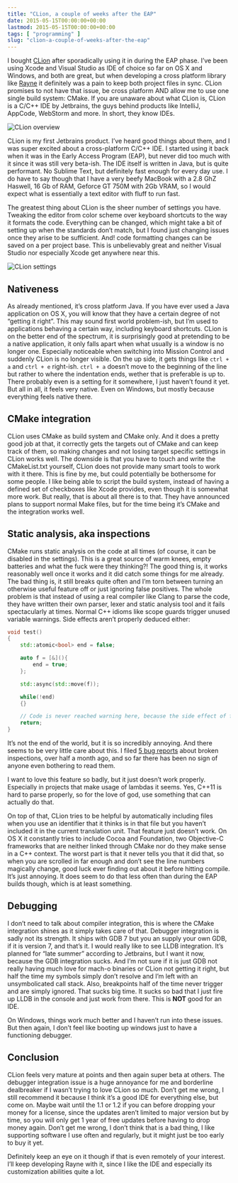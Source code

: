 ```yaml
---
title: "CLion, a couple of weeks after the EAP"
date: 2015-05-15T00:00:00+00:00
lastmod: 2015-05-15T00:00:00+00:00
tags: [ "programming" ]
slug: "clion-a-couple-of-weeks-after-the-eap"
---
```


I bought [CLion](https://www.jetbrains.com/clion/) after sporadically using it in during the EAP phase. I’ve been using Xcode and Visual Studio as IDE of choice so far on OS X and Windows, and both are great, but when developing a cross platform library like [Rayne](https://rayne3d.com/) it definitely was a pain to keep both project files in sync. CLion promises to not have that issue, be cross platform AND allow me to use one single build system: CMake. If you are unaware about what CLion is, CLion is a C/C++ IDE by Jetbrains, the guys behind products like IntelliJ, AppCode, WebStorm and more. In short, they know IDEs.

![CLion overview](/images/2017/06/Screen-Shot-2015-05-15-at-00.11.26.png)

CLion is my first Jetbrains product. I’ve heard good things about them, and I was super excited about a cross-platform C/C++ IDE. I started using it back when it was in the Early Access Program (EAP), but never did too much with it since it was still very beta-ish. The IDE itself is written in Java, but is quite performant. No Sublime Text, but definitely fast enough for every day use. I do have to say though that I have a very beefy MacBook with a 2.8 GhZ Haswell, 16 Gb of RAM, Geforce GT 750M with 2Gb VRAM, so I would expect what is essentially a text editor with fluff to run fast.

The greatest thing about CLion is the sheer number of settings you have. Tweaking the editor from color scheme over keyboard shortcuts to the way it formats the code. Everything can be changed, which might take a bit of setting up when the standards don’t match, but I found just changing issues once they arise to be sufficient. And! code formatting changes can be saved on a per project base. This is unbelievably great and neither Visual Studio nor especially Xcode get anywhere near this.

![CLion settings](/images/2017/06/CLion-settings.png)

## Nativeness

As already mentioned, it’s cross platform Java. If you have ever used a Java application on OS X, you will know that they have a certain degree of not “getting it right”. This may sound first world problem-ish, but I’m used to applications behaving a certain way, including keyboard shortcuts. CLion is on the better end of the spectrum, it is surprisingly good at pretending to be a native application, it only falls apart when what usually is a window is no longer one. Especially noticeable when switching into Mission Control and suddenly CLion is no longer visible. On the up side, it gets things like `ctrl + a` and `ctrl + e` right-ish. `ctrl + a` doesn’t move to the beginning of the line but rather to where the indentation ends, wether that is preferable is up to. There probably even is a setting for it somewhere, I just haven’t found it yet. But all in all, it feels very native. Even on Windows, but mostly because everything feels native there.

## CMake integration

CLion uses CMake as build system and CMake only. And it does a pretty good job at that, it correctly gets the targets out of CMake and can keep track of them, so making changes and not losing target specific settings in CLion works well. The downside is that you have to touch and write the CMakeList.txt yourself, CLion does not provide many smart tools to work with it there. This is fine by me, but could potentially be bothersome for some people. I like being able to script the build system, instead of having a defined set of checkboxes like Xcode provides, even though it is somewhat more work. But really, that is about all there is to that. They have announced plans to support normal Make files, but for the time being it’s CMake and the integration works well.

## Static analysis, aka inspections

CMake runs static analysis on the code at all times (of course, it can be disabled in the settings). This is a great source of warm knees, empty batteries and what the fuck were they thinking?! The good thing is, it works reasonably well once it works and it did catch some things for me already. The bad thing is, it still breaks quite often and I’m torn between turning an otherwise useful feature off or just ignoring false positives. The whole problem is that instead of using a real compiler like Clang to parse the code, they have written their own parser, lexer and static analysis tool and it fails spectacularly at times. Normal C++ idioms like scope guards trigger unused variable warnings. Side effects aren’t properly deduced either:

```cpp
void test()
{
    std::atomic<bool> end = false;

    auto f = [&](){
        end = true;
    };

    std::async(std::move(f));

    while(!end)
    {}

    // Code is never reached warning here, because the side effect of f is never taken into account
    return; 
}
```

It’s not the end of the world, but it is so incredibly annoying. And there seems to be very little care about this. I filed [5 bug reports](https://youtrack.jetbrains.com/issues/CPP?q=by%3A+justsid) about broken inspections, over half a month ago, and so far there has been no sign of anyone even bothering to read them.

I want to love this feature so badly, but it just doesn’t work properly. Especially in projects that make usage of lambdas it seems. Yes, C++11 is hard to parse properly, so for the love of god, use something that can actually do that.

On top of that, CLion tries to be helpful by automatically including files when you use an identifier that it thinks is in that file but you haven’t included it in the current translation unit. That feature just doesn’t work. On OS X it constantly tries to include Cocoa and Foundation, two Objective-C frameworks that are neither linked through CMake nor do they make sense in a C++ context. The worst part is that it never tells you that it did that, so when you are scrolled in far enough and don’t see the line numbers magically change, good luck ever finding out about it before hitting compile. It’s just annoying. It does seem to do that less often than during the EAP builds though, which is at least something.

## Debugging

I don’t need to talk about compiler integration, this is where the CMake integration shines as it simply takes care of that. Debugger integration is sadly not its strength. It ships with GDB 7 but you an supply your own GDB, if it is version 7, and that’s it. I would really like to see LLDB integration. It’s planned for “late summer” according to Jetbrains, but I want it now, because the GDB integration sucks. And I’m not sure if it is just GDB not really having much love for mach-o binaries or CLion not getting it right, but half the time my symbols simply don’t resolve and I’m left with an unsymbolicated call stack. Also, breakpoints half of the time never trigger and are simply ignored. That sucks big time. It sucks so bad that I just fire up LLDB in the console and just work from there. This is **NOT** good for an IDE.

On Windows, things work much better and I haven’t run into these issues. But then again, I don’t feel like booting up windows just to have a functioning debugger.

## Conclusion

CLion feels very mature at points and then again super beta at others. The debugger integration issue is a huge annoyance for me and borderline dealbreaker if I wasn’t trying to love CLion so much. Don’t get me wrong, I still recommend it because I think it’s a good IDE for everything else, but come on. Maybe wait until the 1.1 or 1.2 if you can before dropping your money for a license, since the updates aren’t limited to major version but by time, so you will only get 1 year of free updates before having to drop money again. Don’t get me wrong, I don’t think that is a bad thing, I like supporting software I use often and regularly, but it might just be too early to buy it yet.

Definitely keep an eye on it though if that is even remotely of your interest. I’ll keep developing Rayne with it, since I like the IDE and especially its customization abilities quite a lot.
